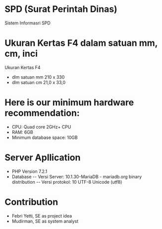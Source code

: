 # SPD (Surat Perintah Dinas) 
Sistem Informasri SPD
# Ukuran Kertas F4 dalam satuan mm, cm, inci
Ukuran Kertas	F4 
- dlm satuan mm 210 x 330	
- dlm satuan cm 21,0 x 33,0 
# Here is our minimum hardware recommendation:
- CPU: Quad core 2GHz+ CPU
- RAM: 6GB
- Minimum database space: 10GB
# Server Apllication
- PHP Version 7.2.1
- Database 
-- Versi Server: 10.1.30-MariaDB - mariadb.org binary distribution
-- Versi protokol: 10 UTF-8 Unicode (utf8)
# Contribution
- Febri Yetti, SE as project idea
- Mudirman, SE as system analyst 

		


